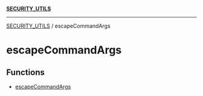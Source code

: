 [**SECURITY_UTILS**](../README.md)

***

[SECURITY_UTILS](../README.md) / escapeCommandArgs

# escapeCommandArgs

## Functions

- [escapeCommandArgs](functions/escapeCommandArgs.md)
